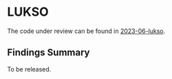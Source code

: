 # LUKSO
The code under review can be found in [2023-06-lukso](https://github.com/code-423n4/2023-06-lukso).

## Findings Summary

To be released.